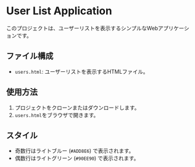 # User List Application

このプロジェクトは、ユーザーリストを表示するシンプルなWebアプリケーションです。

## ファイル構成

- `users.html`: ユーザーリストを表示するHTMLファイル。

## 使用方法

1. プロジェクトをクローンまたはダウンロードします。
2. `users.html`をブラウザで開きます。

## スタイル

- 奇数行はライトブルー (`#ADD8E6`) で表示されます。
- 偶数行はライトグリーン (`#90EE90`) で表示されます。